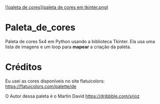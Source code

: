 [![paleta de cores](paleta de cores em tkinter.png)](https://github.com/gabriel-gregorio-da-silva)

# Paleta_de_cores
Paleta de cores 5x4 em Python usando a biblioteca Tkinter. Ela usa uma lista de imagens e um loop para __mapear__ a criação da paleta.

# Créditos
Eu usei as cores disponíveis no site flatuicolors:
https://flatuicolors.com/palette/de

O Autor dessa paleta é o Martin David
https://dribbble.com/srioz
